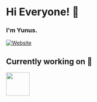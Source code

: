 # Hi Everyone! 👋


###  I'm Yunus. 

[![Website](https://img.shields.io/badge/yunusaltintop-me-orange)](https://yunusaltintop.me)   

## Currently working on 🧠

<code><img src="https://seeklogo.com/images/V/vuejs-logo-17D586B587-seeklogo.com.png" width="64"></code>

